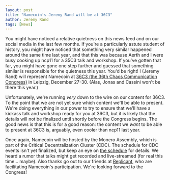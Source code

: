 ```yaml
---
layout: post
title: "Namecoin's Jeremy Rand will be at 36C3"
author: Jeremy Rand
tags: [News]
---
```


You might have noticed a relative quietness on this news feed and on our social media in the last few months.  If you're a particularly astute student of history, you might have noticed that something very similar happened around the same time last year, and that this was because Aerth and I were busy cooking up ncp11 for a 35C3 talk and workshop.  If you've gotten that far, you might have gone one step further and guessed that something similar is responsible for the quietness this year.  You'd be right!  I (Jeremy Rand) will represent Namecoin at [36C3 (the 36th Chaos Communication Congress)](https://events.ccc.de/congress/2019/wiki/index.php/Main_Page) in Leipzig, December 27-30.  (Alas, Jonas and Cassini won't be there this year.)

Unfortunately, we're running *very* down to the wire on our content for 36C3.  To the point that we are not yet sure which content we'll be able to present.  We're doing everything in our power to try to ensure that we'll have a kickass talk and workshop ready for you at 36C3, but it is likely that the details will not be finalized until shortly before the Congress begins.  The good news is that this is for a good reason: the content we *want* to be able to present at 36C3 is, arguably, even cooler than ncp11 last year.

Once again, Namecoin will be hosted by the Monero Assembly, which is part of the Critical Decentralization Cluster (CDC).  The schedule for CDC events isn't yet finalized, but keep an eye on [the schedule](https://frab.riat.at/en/36C3/public/schedule) for details.  We heard a rumor that talks might get recorded and live-streamed (for real this time... maybe).  Also thanks go out to our friends at [Replicant](https://replicant.us/), who are facilitating Namecoin's participation.  We're looking forward to the Congress!
